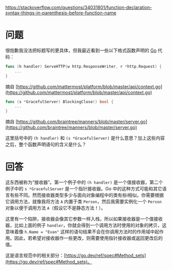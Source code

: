 <https://stackoverflow.com/questions/34031801/function-declaration-syntax-things-in-parenthesis-before-function-name>

# 问题

很抱歉我没法把标题写的更具体，但我最近看到一些以下格式函数声明的 [Go](https://golang.org/) 代码：

```go
func (h handler) ServeHTTP(w http.ResponseWriter, r *http.Request) {
    ...
}
```

摘自 [https://github.com/mattermost/platform/blob/master/api/context.go](https://github.com/mattermost/platform/blob/master/api/context.go)

```go
func (s *GracefulServer) BlockingClose() bool {
    ...
}
```

摘自 [https://github.com/braintree/manners/blob/master/server.go](https://github.com/braintree/manners/blob/master/server.go)

这里括号中的 `(h handler)` 和 `(s *GracefulServer)` 是什么意思？加上这些内容之后，整个函数声明语句的含义是什么？

# 回答

这东西被称为“接收器”。第一个例子中的 `(h handler)` 是一个值接收器，第二个例子中的 `s *GracefulServer` 是一个指针接收器。Go 中的这种方式可能和其它语言有些不同。然而接收器类型多少与面向对象编程中的类有些i相似。你需要根据它调用方法，就像我将方法 `A` 内置于类 `Person`，然后我需要实例化一个 `Person` 对象以便于调用方法 `A`（假设它不是静态方法！）。

这里有一个陷阱，接收器会像其它参数一样入栈，所以如果接收器是一个值接收器，比如上面的例子 `handler`，你就会得到一个调用方法时使用的对象的拷贝，这意味着像 `h.Name = "Evan"` 这样的语句结果不会在你调用方法时的作用域中起作用。因此，若希望对接收器作一些更改，则需要使用指针接收器或返回更改后的值。

这是语言规范中的相关部分：[https://go.dev/ref/spec#Method_sets](https://go.dev/ref/spec#Method_sets)。

